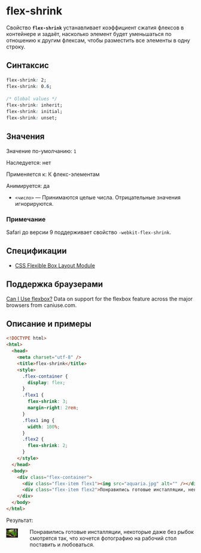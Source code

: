 # flex-shrink

Свойство **`flex-shrink`** устанавливает коэффициент сжатия флексов в контейнере и задаёт, насколько элемент будет уменьшаться по отношению к другим флексам, чтобы разместить все элементы в одну строку.

## Синтаксис

```css
flex-shrink: 2;
flex-shrink: 0.6;

/* Global values */
flex-shrink: inherit;
flex-shrink: initial;
flex-shrink: unset;
```

## Значения

Значение по-умолчанию: `1`

Наследуется: нет

Применяется к: К флекс-элементам

Анимируется: да

- `<число>` — Принимаются целые числа. Отрицательные значения игнорируются.

### Примечание

Safari до версии 9 поддерживает свойство `-webkit-flex-shrink`.

## Спецификации

- [CSS Flexible Box Layout Module](https://www.w3.org/TR/css-flexbox/#propdef-flex-shrink)

## Поддержка браузерами

<p class="ciu_embed" data-feature="flexbox" data-periods="future_1,current,past_1,past_2">
  <a href="http://caniuse.com/#feat=flexbox">Can I Use flexbox?</a> Data on support for the flexbox feature across the major browsers from caniuse.com.
</p>

## Описание и примеры

```html
<!DOCTYPE html>
<html>
  <head>
    <meta charset="utf-8" />
    <title>flex-shrink</title>
    <style>
      .flex-container {
        display: flex;
      }
      .flex1 {
        flex-shrink: 3;
        margin-right: 2rem;
      }
      .flex1 img {
        width: 100%;
      }
      .flex2 {
        flex-shrink: 2;
      }
    </style>
  </head>
  <body>
    <div class="flex-container">
      <div class="flex-item flex1"><img src="aquaria.jpg" alt="" /></div>
      <div class="flex-item flex2">Понравились готовые инсталляции, некоторые даже без рыбок смотрятся так, что хочется фотографию на рабочий стол поставить и любоваться.</div>
    </div>
  </body>
</html>
```

Результат:

<style>
.flex-container {
display: flex;
}
.flex1 {
flex-shrink: 3;
margin-right: 2rem;
}
.flex1 img {
width: 100%;
}
.flex2 {
flex-shrink: 2;
}
</style>
<div class="flex-container">
<div class="flex-item flex1"><img src="aquaria.jpg" alt=""></div>
<div class="flex-item flex2">Понравились готовые инсталляции, некоторые
даже без рыбок смотрятся так, что хочется фотографию на рабочий
стол поставить и любоваться.</div>
</div>
